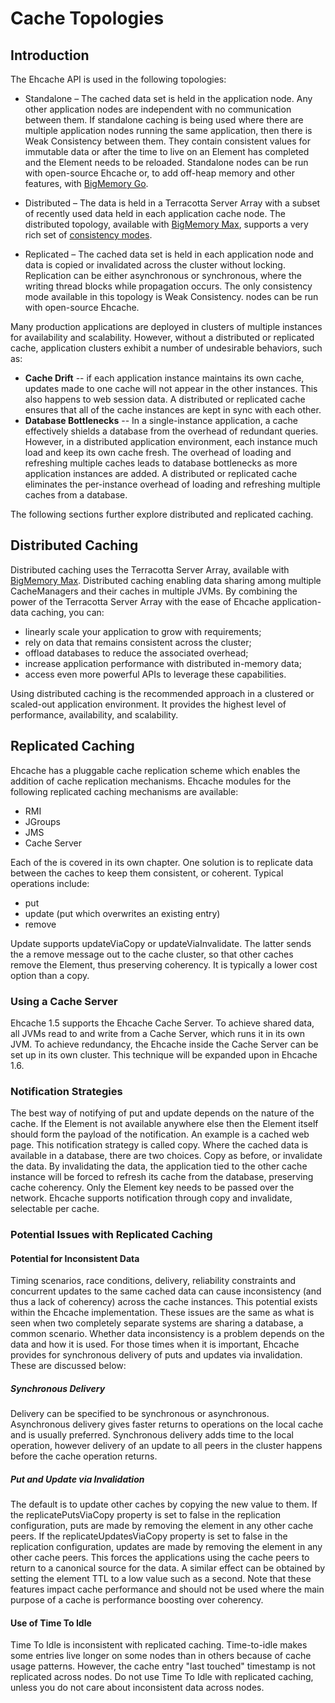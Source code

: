 ---
---
# Cache Topologies <a name="Distributed-and-Replicated-Caching"/>

 

## Introduction

The Ehcache API is used in the following topologies:

* Standalone &ndash; The cached data set is held in the application node. Any other application nodes are independent with no communication between them. If standalone caching is being used where there are multiple application nodes running the same application, then there is Weak Consistency between them. They contain consistent values for immutable data or after the time to live on an Element has completed and the Element needs to be reloaded. Standalone nodes can be run with open-source Ehcache or, to add off-heap memory and other features, with [BigMemory Go](http://terracotta.org/products/bigmemorygo).

* Distributed &ndash; The data is held in a Terracotta Server Array with a subset of recently used data held in each application cache node. The distributed topology, available with [BigMemory Max](http://terracotta.org/products/bigmemorymax), supports a very rich set of [consistency modes](/documentation/2.7/get-started/consistency-options).

* Replicated – The cached data set is held in each application node and data is copied or invalidated across the cluster without locking. Replication can be either asynchronous or synchronous, where the writing thread blocks while propagation occurs. The only consistency mode available in this topology is Weak Consistency. nodes can be run with open-source Ehcache.


Many production applications are deployed in clusters of multiple
instances for availability and scalability. However, without a
distributed or replicated cache, application
clusters exhibit a number of undesirable behaviors, such as:

* **Cache Drift** -- if each application instance maintains its own cache,
  updates made to one cache will not appear in the other instances.  This
  also happens to web session data.  A distributed or replicated cache ensures that all
  of the cache instances are kept in sync with each other.
* **Database Bottlenecks** -- In a single-instance
  application, a cache effectively shields a database from the overhead of
  redundant queries.  However, in a distributed application environment,
  each instance much load and keep its own cache fresh.  The overhead of
  loading and refreshing multiple caches leads to database bottlenecks as
  more application instances are added.  A distributed or replicated cache eliminates
  the per-instance overhead of loading and refreshing multiple caches from
  a database.

The following sections further explore distributed and replicated caching.

## Distributed Caching
Distributed caching uses the Terracotta Server Array, available with [BigMemory Max](http://terracotta.org/products/bigmemorymax). Distributed caching enabling data sharing among multiple CacheManagers and their caches in multiple JVMs. By combining the power of the Terracotta Server Array with the ease of Ehcache application-data caching, you can:

* linearly scale your application to grow with requirements;
* rely on data that remains consistent across the cluster;
* offload databases to reduce the associated overhead;
* increase application performance with distributed in-memory data;
* access even more powerful APIs to leverage these capabilities.

Using distributed caching is the recommended approach in a clustered or scaled-out application environment. It provides the highest level of performance, availability, and scalability.


## Replicated Caching
Ehcache has a pluggable cache replication scheme which enables the addition of cache replication mechanisms.
Ehcache modules for the following replicated caching mechanisms are available:

* RMI
* JGroups
* JMS
* Cache Server

Each of the is covered in its own chapter.
 One solution is to replicate data between the caches to keep them
consistent, or coherent. Typical operations include:

* put
* update (put which overwrites an existing entry)
* remove

Update supports updateViaCopy or updateViaInvalidate. The latter
 sends the a remove message out to the cache cluster, so that other
 caches remove the Element, thus preserving coherency. It is typically
 a lower cost option than a copy.

### Using a Cache Server
Ehcache 1.5 supports the Ehcache Cache Server.
To achieve shared data, all JVMs read to and write from a Cache Server, which runs
it in its own JVM.
To achieve redundancy, the Ehcache inside the Cache Server can be set up in its own cluster.
This technique will be expanded upon in Ehcache 1.6.

### Notification Strategies
 The best way of notifying of put and update depends on the nature of
the cache.
 If the Element is not available anywhere else then the Element
itself should form the payload of the notification. An example is a
cached web page. This notification strategy is called copy.
 Where the cached data is available in a database, there are two
choices. Copy as before, or invalidate the data. By invalidating the
data, the application tied to the other cache instance will be forced
to refresh its cache from the database, preserving cache coherency.
Only the Element key needs to be passed over the network.
 Ehcache supports notification through copy and invalidate, selectable per cache.

### Potential Issues with Replicated Caching

#### Potential for Inconsistent Data
 Timing scenarios, race conditions, delivery, reliability
constraints and concurrent updates to the same cached data can cause
inconsistency (and thus a lack of coherency) across the cache
instances.
 This potential exists within the Ehcache implementation.
These issues are the same as what is seen when two completely
separate systems are sharing a database, a common scenario.
 Whether data inconsistency is a problem depends on the data and how it
is used. For those times when it is important, Ehcache provides for
synchronous delivery of puts and updates via invalidation. These are discussed below:

##### Synchronous Delivery
 Delivery can be specified to be synchronous or asynchronous.
Asynchronous delivery gives faster returns to operations on the local
cache and is usually preferred. Synchronous delivery adds time to the
local operation, however delivery of an update to
all peers in the cluster happens before the cache operation returns.

##### Put and Update via Invalidation
 The default is to update other caches by copying the new value to
them. If the replicatePutsViaCopy property is set to false in the
replication configuration, puts are made by removing the element in
any other cache peers. If the replicateUpdatesViaCopy property is set to false in the
replication configuration, updates are made by removing the element in
any other cache peers.
 This forces the applications using the cache
peers to return to a canonical source for the data.
 A similar effect can be obtained by setting the element TTL to a low value such
as a second.
 Note that these features impact cache performance and should
not be used where the main purpose of a cache is performance boosting over
coherency.

#### Use of Time To Idle
 Time To Idle is inconsistent with replicated caching. Time-to-idle makes some entries live longer on some
nodes than in others because of cache usage patterns. However, the cache entry "last touched" timestamp
is not replicated across nodes.
 Do not use Time To Idle with replicated caching, unless you do not care about inconsistent data across nodes.

